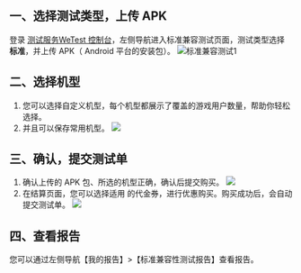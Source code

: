 ## 一、选择测试类型，上传 APK

登录 [测试服务WeTest 控制台](http://console.tcecqpoc.fsphere.cn/wetest)，左侧导航进入标准兼容测试页面，测试类型选择 **标准**，并上传 APK（ Android 平台的安装包）。
![标准兼容测试1](http://imgcache.tcecqpoc.fsphere.cn/image/mc.qcloudimg.com/static/img/8c8775774458ecf1567c2229e2acfe9e/image.png)

## 二、选择机型
1. 您可以选择自定义机型，每个机型都展示了覆盖的游戏用户数量，帮助你轻松选择。
2. 并且可以保存常用机型。
![](http://imgcache.tcecqpoc.fsphere.cn/image/mccdn.qcloud.com/static/img/bb424ef9d9fe984729d33eb7139a8bc5/image.png)
	
## 	三、确认，提交测试单
1. 确认上传的 APK 包、所选的机型正确，确认后提交购买。
![](http://imgcache.tcecqpoc.fsphere.cn/image/mccdn.qcloud.com/static/img/7c804f6e5ba1b385ef91b2bb2339a762/image.png)
2. 在结算页面，您可以选择适用 的代金券，进行优惠购买。购买成功后，会自动提交测试单。
![](http://imgcache.tcecqpoc.fsphere.cn/image/mccdn.qcloud.com/static/img/fd8cce05813333e7736f89288d5a9786/image.png)

## 四、查看报告
您可以通过左侧导航【我的报告】>【标准兼容性测试报告】查看报告。
